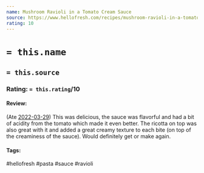 ```yaml
---
name: Mushroom Ravioli in a Tomato Cream Sauce
source: https://www.hellofresh.com/recipes/mushroom-ravioli-in-a-tomato-cream-sauce-620c2161af420111a021e19c?isMegaAddonsEnabled=true&subscriptionId=18375778&week=2022-W13
rating: 10
---
```

# `= this.name`
## `= this.source`
### Rating: `= this.rating`/10

#### Review:
(Ate [2022-03-29](2022-03-29.md)) This was delicious, the sauce was flavorful and had a bit of acidity from the tomato which made it even better. The ricotta on top was also great with it and added a great creamy texture to each bite (on top of the creaminess of the sauce). Would definitely get or make again.

#### Tags:
#hellofresh #pasta #sauce #ravioli